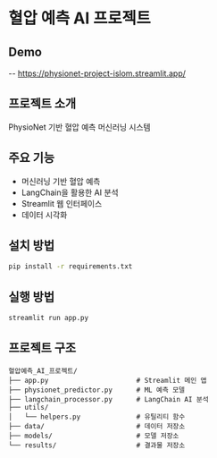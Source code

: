 # 혈압 예측 AI 프로젝트
## Demo
-- https://physionet-project-islom.streamlit.app/

## 프로젝트 소개
PhysioNet 기반 혈압 예측 머신러닝 시스템

## 주요 기능
- 머신러닝 기반 혈압 예측
- LangChain을 활용한 AI 분석
- Streamlit 웹 인터페이스
- 데이터 시각화

## 설치 방법
```bash
pip install -r requirements.txt
```

## 실행 방법
```bash
streamlit run app.py
```

## 프로젝트 구조
```
혈압예측_AI_프로젝트/
├── app.py                      # Streamlit 메인 앱
├── physionet_predictor.py      # ML 예측 모델
├── langchain_processor.py      # LangChain AI 분석
├── utils/
│   └── helpers.py              # 유틸리티 함수
├── data/                       # 데이터 저장소
├── models/                     # 모델 저장소
└── results/                    # 결과물 저장소
```


